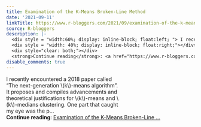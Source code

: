 ```yaml
---
title: Examination of the K-Means Broken-Line Method
date: '2021-09-11'
linkTitle: https://www.r-bloggers.com/2021/09/examination-of-the-k-means-broken-line-method/
source: R-bloggers
description: |-
  <div style = "width:60%; display: inline-block; float:left; "> I recently encountered a 2018 paper called “The next-generation \(k\)-means algorithm”. It proposes and compiles advancements and theoretical justifications for \(k\)-means and \(k\)-medians clustering. One part that caught my eye was the p...</div>
  <div style = "width: 40%; display: inline-block; float:right;"></div>
  <div style="clear: both;"></div>
  <strong>Continue reading</strong>: <a href="https://www.r-bloggers.com/2021/09/examination-of-the-k-means-broken-line-method/">Examination of the K-Means Broken-Line ...
disable_comments: true
---
```

<div style = "width:60%; display: inline-block; float:left; "> I recently encountered a 2018 paper called “The next-generation \(k\)-means algorithm”. It proposes and compiles advancements and theoretical justifications for \(k\)-means and \(k\)-medians clustering. One part that caught my eye was the p...</div>
<div style = "width: 40%; display: inline-block; float:right;"></div>
<div style="clear: both;"></div>
<strong>Continue reading</strong>: <a href="https://www.r-bloggers.com/2021/09/examination-of-the-k-means-broken-line-method/">Examination of the K-Means Broken-Line ...